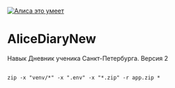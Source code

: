 <a href="https://dialogs.yandex.ru/store/skills/b8a33e52-cifrovoj-dnevnik?utm_source=site&utm_medium=badge&utm_campaign=v1&utm_term=d1" target="_blank"><img alt="Алиса это умеет" src="https://dialogs.s3.yandex.net/badges/v1-term1.svg"/></a>

# AliceDiaryNew
Навык Дневник ученика Санкт-Петербурга. Версия 2

## 


```
zip -x "venv/*" -x ".env" -x "*.zip" -r app.zip *
```